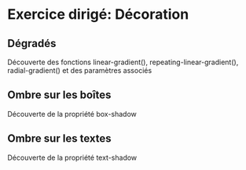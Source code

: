 # Exercice dirigé: Décoration

## Dégradés

Découverte des fonctions linear-gradient(), repeating-linear-gradient(), radial-gradient() et des paramètres associés

## Ombre sur les boîtes

Découverte de la propriété box-shadow

## Ombre sur les textes

Découverte de la propriété text-shadow
